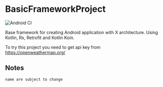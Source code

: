 BasicFrameworkProject
=====================

![Android CI](https://github.com/wawakaka/BasicFrameworkProject/workflows/Android%20CI/badge.svg)


Base framework for creating Android application with X architecture.
Using Kotlin, Rx, Retrofit and Kotlin Koin.

To try this project you need to get api key from https://openweathermap.org/

## Notes 
`name are subject to change`
